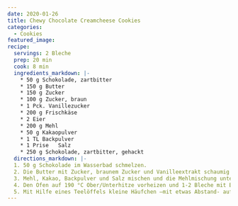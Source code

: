 ```yaml
---
date: 2020-01-26
title: Chewy Chocolate Creamcheese Cookies
categories:
  - Cookies
featured_image:
recipe:
  servings: 2 Bleche
  prep: 20 min
  cook: 8 min
  ingredients_markdown: |-
    * 50 g Schokolade, zartbitter
    * 150 g Butter
    * 150 g	Zucker
    * 100 g	Zucker, braun
    * 1 Pck. Vanillezucker
    * 200 g	Frischkäse
    * 2	Eier
    * 200 g	Mehl
    * 50 g Kakaopulver
    * 1 TL Backpulver
    * 1 Prise	Salz
    * 250 g	Schokolade, zartbitter, gehackt
  directions_markdown: |-
  1. 50 g Schokolade im Wasserbad schmelzen.
  2. Die Butter mit Zucker, braunem Zucker und Vanilleextrakt schaumig rühren, dann die Schokolade, den Frischkäse und die Eier unterrühren.
  3. Mehl, Kakao, Backpulver und Salz mischen und die Mehlmischung unter die Buttermasse rühren. Zuletzt die gehackte Zartbitterschokolade unterheben.
  4. Den Ofen auf 190 °C Ober/Unterhitze vorheizen und 1-2 Bleche mit Backpapier auslegen.
  5. Mit Hilfe eines Teelöffels kleine Häufchen –mit etwas Abstand- auf die Bleche setzen und im vorgeheizten Ofen 8 - 10 Minuten backen (nicht zu lange, sie sollen weich und „chewy“ bleiben). Nach dem Backen noch 2 - 3 Minuten auf dem Blech ruhen lassen, dann auf einem Kuchengitter erkalten lassen.
---
```

